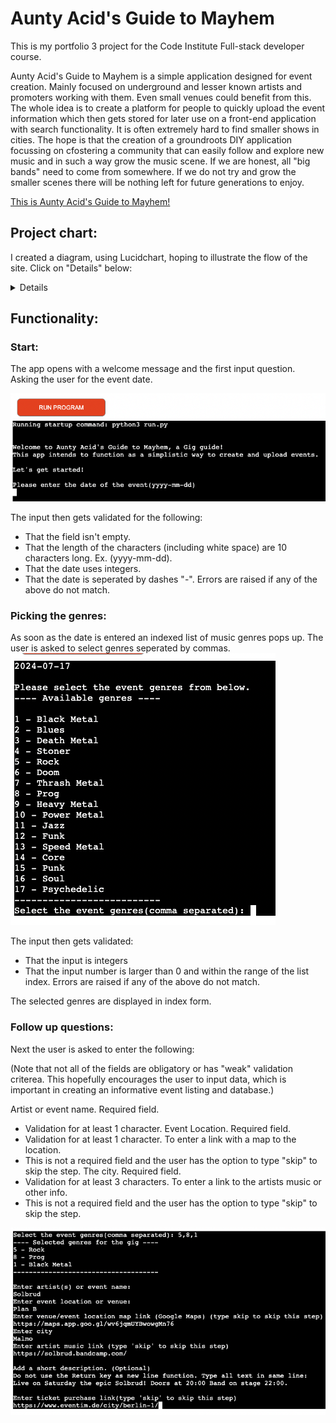 # Aunty Acid's Guide to Mayhem
This is my portfolio 3 project for the Code Institute Full-stack developer course.

Aunty Acid's Guide to Mayhem is a simple application designed for event creation. Mainly focused on underground and lesser known artists and promoters working with them. Even small venues could benefit from this. The whole idea is to create a platform for people to quickly upload the event information which then gets stored for later use on a front-end application with search functionality. It is often extremely hard to find smaller shows in cities. The hope is that the creation of a groundroots DIY application focussing on cfostering a community that can easily follow and explore new music and in such a way grow the music scene. If we are honest, all "big bands" need to come from somewhere. If we do not try and grow the smaller scenes there will be nothing left for future generations to enjoy.

[This is Aunty Acid's Guide to Mayhem!](https://aunty-acids-guide-to-mayhem-279b161d0d9e.herokuapp.com/)

## Project chart:
I created a diagram, using Lucidchart, hoping to illustrate the flow of the site.
Click on "Details" below:

<details>

![Flowchart](docs_readme_imgs/flow_chart.jpeg)

</details>

## Functionality:

### Start:

The app opens with a welcome message and the first input question. 
Asking the user for the event date.

![Welcome message and date request](docs_readme_imgs/welcome_intro.png)

The input then gets validated for the following:
- That the field isn't empty.
- That the length of the characters (including white space) are 10 characters long. Ex. (yyyy-mm-dd).
- That the date uses integers.
- That the date is seperated by dashes "-".
Errors are raised if any of the above do not match.

### Picking the genres:

As soon as the date is entered an indexed list of music genres pops up.
The user is asked to select genres seperated by commas.
![Genre Selection List](docs_readme_imgs/genre_selection_list.png)

The input then gets validated:
- That the input is integers
- That the input number is larger than 0 and within the range of the list index.
Errors are raised if any of the above do not match.

The selected genres are displayed in index form.

### Follow up questions:

Next the user is asked to enter the following:

(Note that not all of the fields are obligatory or has "weak" validation criterea. 
This hopefully encourages the user to input data, which is important in creating an informative event listing and database.)

Artist or event name. Required field.
- Validation for at least 1 character.
Event Location. Required field.
- Validation for at least 1 character.
To enter a link with a map to the location.
- This is not a required field and the user has the option to type "skip" to skip the step.
The city. Required field.
- Validation for at least 3 characters.
To enter a link to the artists music or other info.
- This is not a required field and the user has the option to type "skip" to skip the step.

![Input Question Series](docs_readme_imgs/question_series.png)









